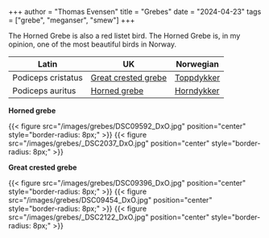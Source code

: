 +++
author = "Thomas Evensen"
title = "Grebes"
date = "2024-04-23"
tags = ["grebe", "meganser", "smew"]
+++

The  Horned Grebe is also a red listet bird. The Horned Grebe is, in my opinion, one of the most beautiful birds in Norway.

| Latin      | UK | Norwegian |
| --------- |  --------- |    --------- |
| Podiceps cristatus  | [Great crested grebe](https://en.wikipedia.org/wiki/Great_crested_grebe) | [Toppdykker](https://no.wikipedia.org/wiki/Toppdykker) |
| Podiceps auritus  | [Horned grebe](https://en.wikipedia.org/wiki/Horned_grebe) | [Horndykker](https://no.wikipedia.org/wiki/Horndykker) |

**Horned grebe**

{{< figure src="/images/grebes/DSC09592_DxO.jpg" position="center" style="border-radius: 8px;" >}}
{{< figure src="/images/grebes/_DSC2037_DxO.jpg" position="center" style="border-radius: 8px;" >}}

**Great crested grebe**

{{< figure src="/images/grebes/DSC09396_DxO.jpg" position="center" style="border-radius: 8px;" >}}
{{< figure src="/images/grebes/DSC09454_DxO.jpg" position="center" style="border-radius: 8px;" >}}
{{< figure src="/images/grebes/_DSC2122_DxO.jpg" position="center" style="border-radius: 8px;" >}}
